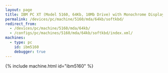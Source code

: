 ```yaml
---
layout: page
title: IBM PC XT (Model 5160, 64Kb, 10Mb Drive) with Monochrome Display and Soft Keyboard
permalink: /devices/pc/machine/5160/mda/64kb/softkbd/
redirect_from:
  - /devices/pc/machine/5160/mda/64kb/
  - /configs/pc/machines/5160/mda/64kb/softkbd/index.xml/
machines:
  - type: pc
    id: ibm5160
    debugger: true
---
```


{% include machine.html id="ibm5160" %}
